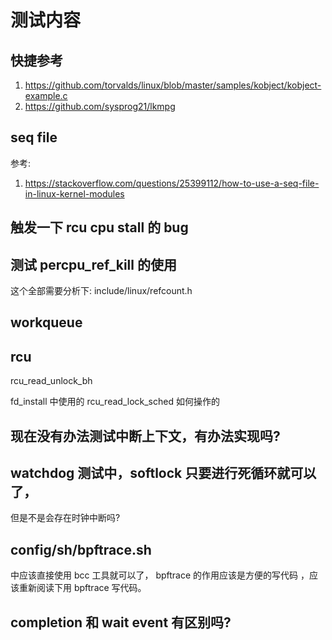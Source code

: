 # 测试内容

## 快捷参考
1. https://github.com/torvalds/linux/blob/master/samples/kobject/kobject-example.c
2. https://github.com/sysprog21/lkmpg

## seq file
参考:
1. https://stackoverflow.com/questions/25399112/how-to-use-a-seq-file-in-linux-kernel-modules

## 触发一下 rcu cpu stall 的 bug

## 测试 percpu_ref_kill 的使用

这个全部需要分析下:
include/linux/refcount.h

## workqueue

## rcu
rcu_read_unlock_bh

fd_install 中使用的 rcu_read_lock_sched 如何操作的

## 现在没有办法测试中断上下文，有办法实现吗?


## watchdog 测试中，softlock 只要进行死循环就可以了，
但是不是会存在时钟中断吗?

## config/sh/bpftrace.sh
中应该直接使用 bcc 工具就可以了， bpftrace 的作用应该是方便的写代码
，应该重新阅读下用 bpftrace 写代码。

## completion 和 wait event 有区别吗?
